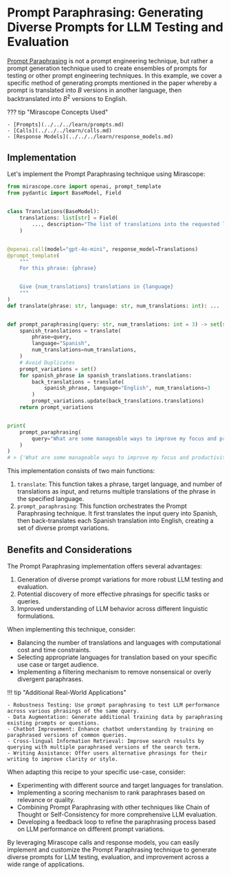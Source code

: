 # Prompt Paraphrasing: Generating Diverse Prompts for LLM Testing and Evaluation

[Prompt Paraphrasing](https://direct.mit.edu/tacl/article/doi/10.1162/tacl_a_00324/96460/How-Can-We-Know-What-Language-Models-Know) is not a prompt engineering technique, but rather a prompt generation technique used to create ensembles of prompts for testing or other prompt engineering techniques. In this example, we cover a specific method of generating prompts mentioned in the paper whereby a prompt is translated into $B$ versions in another language, then backtranslated into $B^2$ versions to English.

??? tip "Mirascope Concepts Used"

    - [Prompts](../../../learn/prompts.md)
    - [Calls](../../../learn/calls.md)
    - [Response Models](../../../learn/response_models.md)

## Implementation

Let's implement the Prompt Paraphrasing technique using Mirascope:

```python
from mirascope.core import openai, prompt_template
from pydantic import BaseModel, Field


class Translations(BaseModel):
    translations: list[str] = Field(
        ..., description="The list of translations into the requested language"
    )


@openai.call(model="gpt-4o-mini", response_model=Translations)
@prompt_template(
    """
    For this phrase: {phrase}


    Give {num_translations} translations in {language}
    """
)
def translate(phrase: str, language: str, num_translations: int): ...


def prompt_paraphrasing(query: str, num_translations: int = 3) -> set[str]:
    spanish_translations = translate(
        phrase=query,
        language="Spanish",
        num_translations=num_translations,
    )
    # Avoid Duplicates
    prompt_variations = set()
    for spanish_phrase in spanish_translations.translations:
        back_translations = translate(
            spanish_phrase, language="English", num_translations=3
        )
        prompt_variations.update(back_translations.translations)
    return prompt_variations


print(
    prompt_paraphrasing(
        query="What are some manageable ways to improve my focus and productivity?"
    )
)
# > {'What are some manageable ways to improve my focus and productivity?', 'What manageable ways are there to improve my focus and productivity?', 'How can I improve my focus and productivity in a manageable way?', 'Which are some manageable ways to boost my focus and productivity?', 'What can I do to boost my focus and productivity in a manageable fashion?', 'What manageable methods are there to boost my focus and productivity?', 'Which manageable forms are there to enhance my focus and productivity?', 'How can I enhance my focus and productivity in a manageable manner?', 'What are some practical ways to enhance my focus and productivity?'}
```

This implementation consists of two main functions:

1. `translate`: This function takes a phrase, target language, and number of translations as input, and returns multiple translations of the phrase in the specified language.
2. `prompt_paraphrasing`: This function orchestrates the Prompt Paraphrasing technique. It first translates the input query into Spanish, then back-translates each Spanish translation into English, creating a set of diverse prompt variations.

## Benefits and Considerations

The Prompt Paraphrasing implementation offers several advantages:

1. Generation of diverse prompt variations for more robust LLM testing and evaluation.
2. Potential discovery of more effective phrasings for specific tasks or queries.
3. Improved understanding of LLM behavior across different linguistic formulations.

When implementing this technique, consider:

- Balancing the number of translations and languages with computational cost and time constraints.
- Selecting appropriate languages for translation based on your specific use case or target audience.
- Implementing a filtering mechanism to remove nonsensical or overly divergent paraphrases.

!!! tip "Additional Real-World Applications"

    - Robustness Testing: Use prompt paraphrasing to test LLM performance across various phrasings of the same query.
    - Data Augmentation: Generate additional training data by paraphrasing existing prompts or questions.
    - Chatbot Improvement: Enhance chatbot understanding by training on paraphrased versions of common queries.
    - Cross-lingual Information Retrieval: Improve search results by querying with multiple paraphrased versions of the search term.
    - Writing Assistance: Offer users alternative phrasings for their writing to improve clarity or style.

When adapting this recipe to your specific use-case, consider:

- Experimenting with different source and target languages for translation.
- Implementing a scoring mechanism to rank paraphrases based on relevance or quality.
- Combining Prompt Paraphrasing with other techniques like Chain of Thought or Self-Consistency for more comprehensive LLM evaluation.
- Developing a feedback loop to refine the paraphrasing process based on LLM performance on different prompt variations.

By leveraging Mirascope calls and response models, you can easily implement and customize the Prompt Paraphrasing technique to generate diverse prompts for LLM testing, evaluation, and improvement across a wide range of applications.
